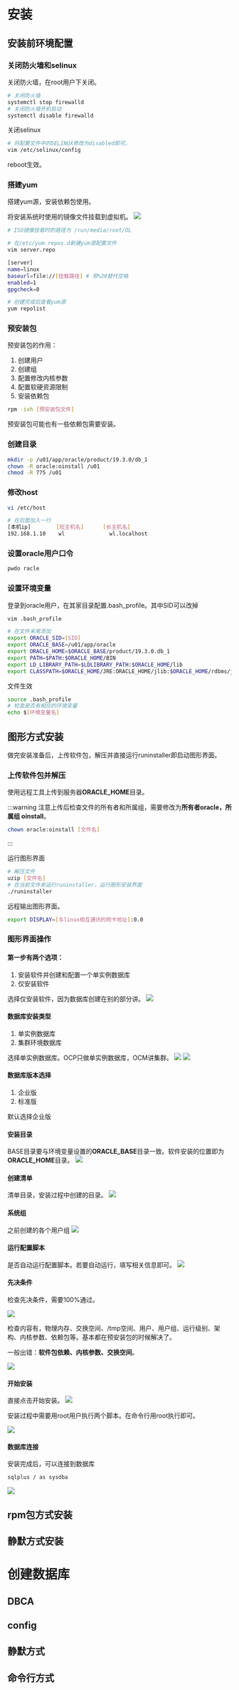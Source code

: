 # 安装

## 安装前环境配置

### 关闭防火墙和selinux

关闭防火墙，在root用户下关闭。
```sh
# 关闭防火墙
systemctl stop firewalld
# 关闭防火墙开机启动
systemctl disable firewalld
```

关闭selinux
```sh
# 将配置文件中的SELINUX修改为disabled即可。
vim /etc/selinux/config
```

reboot生效。

### 搭建yum

搭建yum源，安装依赖包使用。

将安装系统时使用的镜像文件挂载到虚拟机。
![](./assets/2023-04-12-16-06-10.png)

```sh
# ISO镜像挂载时的路径为 /run/media/root/OL 

# 在/etc/yum.repos.d新建yum源配置文件
vim server.repo

[server]
name=linux
baseurl=file://[挂载路径] # 用%20替代空格
enabled=1
gpgcheck=0

# 创建完成后查看yum源
yum repolist
```

### 预安装包

预安装包的作用：
1. 创建用户
2. 创建组
3. 配置修改内核参数
4. 配置软硬资源限制
5. 安装依赖包

```sh
rpm -ivh [预安装包文件]
```

预安装包可能也有一些依赖包需要安装。

### 创建目录
```sh
mkdir -p /u01/app/oracle/product/19.3.0/db_1
chown -R oracle:oinstall /u01
chmod -R 775 /u01
```

### 修改host

```sh
vi /etc/host

# 在后面加入一行
[本机ip]        [短主机名]      [长主机名]
192.168.1.10    wl              wl.localhost
```

### 设置oracle用户口令

``` sh
pwdo racle
```

### 设置环境变量

登录到oracle用户，在其家目录配置.bash_profile。其中SID可以改掉

```sh
vim .bash_profile

# 在文件末尾添加
export ORACLE_SID=[SID]
export ORACLE_BASE=/u01/app/oracle
export ORACLE_HOME=$ORACLE_BASE/product/19.3.0.db_1
export PATH=$PATH:$ORACLE_HOME/BIN
export LD_LIBRARY_PATH=$LDLIBRARY_PATH:$ORACLE_HOME/lib
export CLASSPATH=$ORACLE_HOME/JRE:ORACLE_HOME/jlib:$ORACLE_HOME/rdbms/jlib
```

文件生效
```sh
source .bash_profile
# 检查是否有相应的环境变量
echo $[环境变量名]
```

<!-- ### 上传软件包并安装

使用远程工具上传到服务器**ORACLE_HOME**目录。

:::warning
注意上传后检查文件的所有者和所属组，需要修改为**所有者oracle，所属组
oinstall**。
```sh
chown oracle:oinstall [文件名]
```
:::

解压并安装
```sh
# 解压文件
uzip [文件名]
# 在当前文件夹运行runinstaller，运行图形安装界面
./runinstaller
``` -->

## 图形方式安装

做完安装准备后，上传软件包，解压并直接运行runinstaller即启动图形界面。

### 上传软件包并解压

使用远程工具上传到服务器**ORACLE_HOME**目录。

:::warning
注意上传后检查文件的所有者和所属组，需要修改为**所有者oracle，所属组
oinstall**。
```sh
chown oracle:oinstall [文件名]
```
:::

运行图形界面
```sh
# 解压文件
uzip [文件名]
# 在当前文件夹运行runinstaller，运行图形安装界面
./runinstaller
```

远程输出图形界面。
```sh
export DISPLAY=[与linux相互通讯的网卡地址]:0.0
```

### 图形界面操作

#### 第一步有两个选项：
1. 安装软件并创建和配置一个单实例数据库
2. 仅安装软件

选择仅安装软件，因为数据库创建在别的部分讲。
![](./assets/2023-04-17-10-48-24.png)

#### 数据库安装类型
1. 单实例数据库
2. 集群环境数据库

选择单实例数据库。OCP只做单实例数据库，OCM讲集群。
![](./assets/2023-04-17-10-52-00.png)
![](./assets/2023-04-17-10-53-29.png)

#### 数据库版本选择
1. 企业版
2. 标准版

默认选择企业版

#### 安装目录
BASE目录要与环境变量设置的**ORACLE_BASE**目录一致。软件安装的位置即为**ORACLE_HOME**目录。
![](./assets/2023-04-17-10-54-27.png)

#### 创建清单
清单目录，安装过程中创建的目录。
![](./assets/2023-04-17-10-57-31.png)

#### 系统组
之前创建的各个用户组
![](./assets/2023-04-17-10-58-37.png)

#### 运行配置脚本
是否自动运行配置脚本。若要自动运行，填写相关信息即可。
![](./assets/2023-04-17-11-00-29.png)

#### 先决条件
检查先决条件，需要100%通过。

![](./assets/2023-04-17-11-01-23.png)

检查内容有，物理内存、交换空间、/tmp空间、用户、用户组、运行级别、架构、内核参数、依赖包等。基本都在预安装包的时候解决了。

一般出错：**软件包依赖、内核参数、交换空间**。

![](./assets/2023-04-17-11-02-09.png)

#### 开始安装
直接点击开始安装。
![](./assets/2023-04-17-11-07-22.png)

安装过程中需要用root用户执行两个脚本。在命令行用root执行即可。

![](./assets/2023-04-17-11-08-50.png)

#### 数据库连接
安装完成后，可以连接到数据库

```sh
sqlplus / as sysdba
```

![](./assets/2023-04-17-11-12-35.png)

## rpm包方式安装

## 静默方式安装

# 创建数据库

## DBCA

## config

## 静默方式

## 命令行方式
